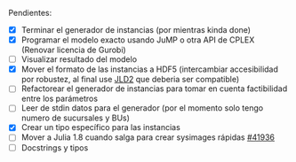 Pendientes:
 - [x] Terminar el generador de instancias (por mientras kinda done)
 - [x] Programar el modelo exacto usando JuMP o otra API de CPLEX (Renovar licencia de Gurobi)
 - [ ] Visualizar resultado del modelo
 - [x] Mover el formato de las instancias a HDF5 (intercambiar accesibilidad por robustez, al final use [JLD2](https://github.com/JuliaIO/JLD2.jl) que deberia ser compatible)
 - [ ] Refactorear el generador de instancias para tomar en cuenta factibilidad entre los parámetros
 - [ ] Leer de stdin datos para el generador (por el momento solo tengo numero de sucursales y BUs)
 - [x] Crear un tipo específico para las instancias
 - [ ] Mover a Julia 1.8 cuando salga para crear sysimages rápidas [#41936](https://github.com/JuliaLang/julia/pull/41936)
 - [ ] Docstrings y tipos
